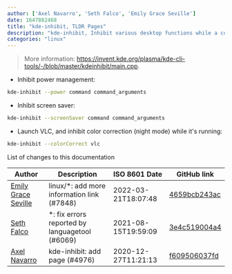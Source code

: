 ```yaml
---
author: ['Axel Navarro', 'Seth Falco', 'Emily Grace Seville']
date: 1647882468
title: "kde-inhibit, TLDR Pages"
description: "kde-inhibit, Inhibit various desktop functions while a command runs."
categories: "linux"
---
```

> More information: <https://invent.kde.org/plasma/kde-cli-tools/-/blob/master/kdeinhibit/main.cpp>.

- Inhibit power management:

```bash
kde-inhibit --power command command_arguments
```

- Inhibit screen saver:

```bash
kde-inhibit --screenSaver command command_arguments
```

- Launch VLC, and inhibit color correction (night mode) while it's running:

```bash
kde-inhibit --colorCorrect vlc
```
List of changes to this documentation


Author | Description | ISO 8601 Date | GitHub link
------|-----|-----|-----
[Emily Grace Seville](mailto:emilyseville7cf@gmail.com) | linux/*: add more information link (#7848) | 2022-03-21T18:07:48 | [4659bcb243ac](https://github.com/tldr-pages/tldr/commit/4659bcb243ac572c9e0c95117097801f1e62bda4)
[Seth Falco](mailto:seth@falco.fun) | *: fix errors reported by languagetool (#6069) | 2021-08-15T19:59:09 | [3e4c519004a4](https://github.com/tldr-pages/tldr/commit/3e4c519004a471c861cdc609fd7239ee3355671c)
[Axel Navarro](mailto:navarroaxel@gmail.com) | kde-inhibit: add page (#4976) | 2020-12-27T11:21:13 | [f609506037fd](https://github.com/tldr-pages/tldr/commit/f609506037fd13a618dc6697e6bc6d281545ed93)

